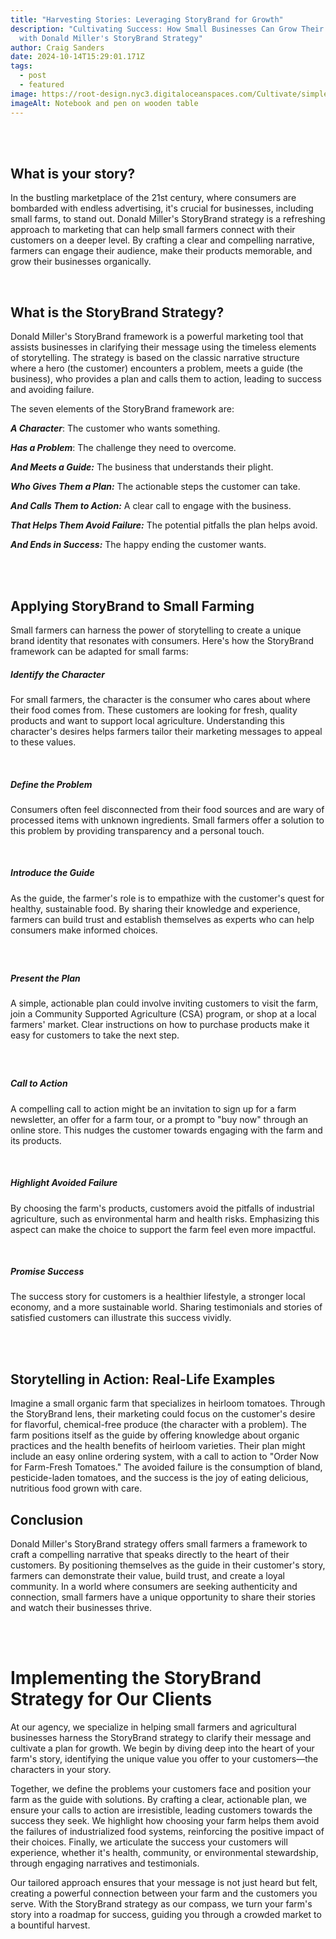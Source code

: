 ```yaml
---
title: "Harvesting Stories: Leveraging StoryBrand for Growth"
description: "Cultivating Success: How Small Businesses Can Grow Their Business
  with Donald Miller's StoryBrand Strategy"
author: Craig Sanders
date: 2024-10-14T15:29:01.171Z
tags:
  - post
  - featured
image: https://root-design.nyc3.digitaloceanspaces.com/Cultivate/simple-notebook-with-craft-paper-cover-empty-white-label-black-ballpoint-pen-aged-brushed-wooden-table%20(1).webp
imageAlt: Notebook and pen on wooden table
---
```



<br>

<br>

## **What is your story?**

In the bustling marketplace of the 21st century, where consumers are bombarded with endless advertising, it's crucial for businesses, including small farms, to stand out. Donald Miller's StoryBrand strategy is a refreshing approach to marketing that can help small farmers connect with their customers on a deeper level. By crafting a clear and compelling narrative, farmers can engage their audience, make their products memorable, and grow their businesses organically.

**<br>**

## **What is the StoryBrand Strategy?**

Donald Miller's StoryBrand framework is a powerful marketing tool that assists businesses in clarifying their message using the timeless elements of storytelling. The strategy is based on the classic narrative structure where a hero (the customer) encounters a problem, meets a guide (the business), who provides a plan and calls them to action, leading to success and avoiding failure.

The seven elements of the StoryBrand framework are:

***A Character***: The customer who wants something.

***Has a Problem***: The challenge they need to overcome.

***And Meets a Guide:*** The business that understands their plight.

***Who Gives Them a Plan:*** The actionable steps the customer can take.

***And Calls Them to Action:*** A clear call to engage with the business.

***That Helps Them Avoid Failure:*** The potential pitfalls the plan helps avoid.

***And Ends in Success:*** The happy ending the customer wants.

<br><br>

## Applying StoryBrand to Small Farming

Small farmers can harness the power of storytelling to create a unique brand identity that resonates with consumers. Here's how the StoryBrand framework can be adapted for small farms:

##### Identify the Character

For small farmers, the character is the consumer who cares about where their food comes from. These customers are looking for fresh, quality products and want to support local agriculture. Understanding this character's desires helps farmers tailor their marketing messages to appeal to these values.

<br>

##### Define the Problem

Consumers often feel disconnected from their food sources and are wary of processed items with unknown ingredients. Small farmers offer a solution to this problem by providing transparency and a personal touch.

<br>

##### Introduce the Guide

As the guide, the farmer's role is to empathize with the customer's quest for healthy, sustainable food. By sharing their knowledge and experience, farmers can build trust and establish themselves as experts who can help consumers make informed choices.

##### <br>

##### Present the Plan

A simple, actionable plan could involve inviting customers to visit the farm, join a Community Supported Agriculture (CSA) program, or shop at a local farmers' market. Clear instructions on how to purchase products make it easy for customers to take the next step.

##### <br>

##### Call to Action

A compelling call to action might be an invitation to sign up for a farm newsletter, an offer for a farm tour, or a prompt to "buy now" through an online store. This nudges the customer towards engaging with the farm and its products.

<br>

##### Highlight Avoided Failure

By choosing the farm's products, customers avoid the pitfalls of industrial agriculture, such as environmental harm and health risks. Emphasizing this aspect can make the choice to support the farm feel even more impactful.

<br>

##### Promise Success

The success story for customers is a healthier lifestyle, a stronger local economy, and a more sustainable world. Sharing testimonials and stories of satisfied customers can illustrate this success vividly.

<br>

<br>

## Storytelling in Action: Real-Life Examples

Imagine a small organic farm that specializes in heirloom tomatoes. Through the StoryBrand lens, their marketing could focus on the customer's desire for flavorful, chemical-free produce (the character with a problem). The farm positions itself as the guide by offering knowledge about organic practices and the health benefits of heirloom varieties. Their plan might include an easy online ordering system, with a call to action to "Order Now for Farm-Fresh Tomatoes." The avoided failure is the consumption of bland, pesticide-laden tomatoes, and the success is the joy of eating delicious, nutritious food grown with care.

## Conclusion

Donald Miller's StoryBrand strategy offers small farmers a framework to craft a compelling narrative that speaks directly to the heart of their customers. By positioning themselves as the guide in their customer's story, farmers can demonstrate their value, build trust, and create a loyal community. In a world where consumers are seeking authenticity and connection, small farmers have a unique opportunity to share their stories and watch their businesses thrive.

<br>

<br>

# Implementing the StoryBrand Strategy for Our Clients



At our agency, we specialize in helping small farmers and agricultural businesses harness the StoryBrand strategy to clarify their message and cultivate a plan for growth. We begin by diving deep into the heart of your farm's story, identifying the unique value you offer to your customers—the characters in your story. 

Together, we define the problems your customers face and position your farm as the guide with solutions. By crafting a clear, actionable plan, we ensure your calls to action are irresistible, leading customers towards the success they seek. We highlight how choosing your farm helps them avoid the failures of industrialized food systems, reinforcing the positive impact of their choices. Finally, we articulate the success your customers will experience, whether it's health, community, or environmental stewardship, through engaging narratives and testimonials. 

Our tailored approach ensures that your message is not just heard but felt, creating a powerful connection between your farm and the customers you serve. With the StoryBrand strategy as our compass, we turn your farm's story into a roadmap for success, guiding you through a crowded market to a bountiful harvest.
